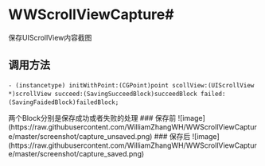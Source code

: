 # WWScrollViewCapture#
保存UIScrollView内容截图
## 调用方法
<p> <code>- (instancetype) initWithPoint:(CGPoint)point scollView:(UIScrollView *)scrollView succeed:(SavingSucceedBlock)succeedBlock failed:(SavingFaidedBlock)failedBlock;</code> </p>
两个Block分别是保存成功或者失败的处理
### 保存前
![image](https://raw.githubusercontent.com/WilliamZhangWH/WWScrollViewCapture/master/screenshot/capture_unsaved.png)
### 保存后
![image](https://raw.githubusercontent.com/WilliamZhangWH/WWScrollViewCapture/master/screenshot/capture_saved.png)

